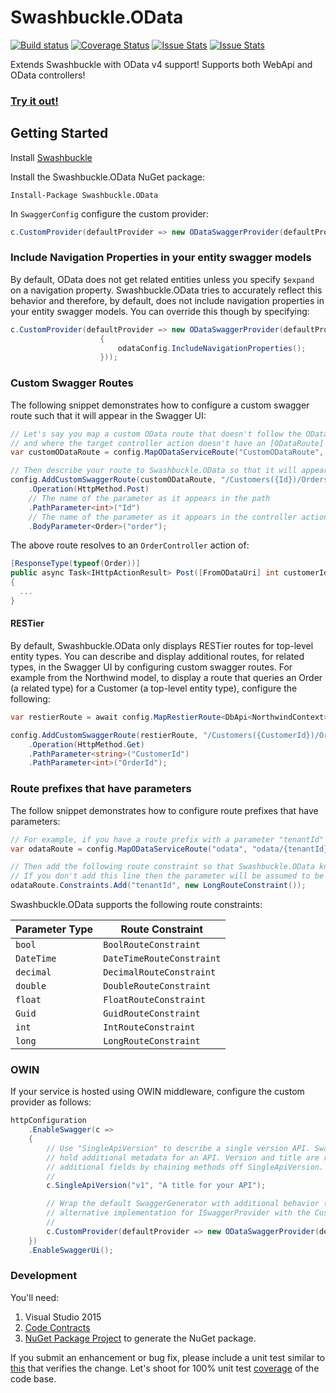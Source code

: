 Swashbuckle.OData
=========

[![Build status](https://ci.appveyor.com/api/projects/status/lppv9403dgwrntpa?svg=true)](https://ci.appveyor.com/project/rbeauchamp/swashbuckle-odata/)
[![Coverage Status](https://coveralls.io/repos/github/rbeauchamp/Swashbuckle.OData/badge.svg?branch=master)](https://coveralls.io/github/rbeauchamp/Swashbuckle.OData?branch=master)
[![Issue Stats](http://www.issuestats.com/github/rbeauchamp/Swashbuckle.OData/badge/pr)](http://www.issuestats.com/github/rbeauchamp/Swashbuckle.OData)
[![Issue Stats](http://www.issuestats.com/github/rbeauchamp/Swashbuckle.OData/badge/issue)](http://www.issuestats.com/github/rbeauchamp/Swashbuckle.OData)

Extends Swashbuckle with OData v4 support! Supports both WebApi and OData controllers! 

### <a href="http://swashbuckleodata.azurewebsites.net/swagger/" target="_blank">Try it out!</a> ###

## Getting Started ##

Install [Swashbuckle](https://github.com/domaindrivendev/Swashbuckle)

Install the Swashbuckle.OData NuGet package:

    Install-Package Swashbuckle.OData

In `SwaggerConfig` configure the custom provider:
```csharp
c.CustomProvider(defaultProvider => new ODataSwaggerProvider(defaultProvider, c, GlobalConfiguration.Configuration));
```

### Include Navigation Properties in your entity swagger models ###

By default, OData does not get related entities unless you specify `$expand` on a navigation property.
Swashbuckle.OData tries to accurately reflect this behavior and therefore, by default, does not include 
navigation properties in your entity swagger models. You can override this though by specifying:
```csharp
c.CustomProvider(defaultProvider => new ODataSwaggerProvider(defaultProvider, c, GlobalConfiguration.Configuration).Configure(odataConfig =>
                    {
                        odataConfig.IncludeNavigationProperties();
                    }));
```

### Custom Swagger Routes ###

The following snippet demonstrates how to configure a custom swagger route such that it will appear in the Swagger UI:
```csharp
// Let's say you map a custom OData route that doesn't follow the OData conventions 
// and where the target controller action doesn't have an [ODataRoute] attribute
var customODataRoute = config.MapODataServiceRoute("CustomODataRoute", ODataRoutePrefix, GetModel(), batchHandler: null, pathHandler: new DefaultODataPathHandler(), routingConventions: myCustomConventions);

// Then describe your route to Swashbuckle.OData so that it will appear in the Swagger UI
config.AddCustomSwaggerRoute(customODataRoute, "/Customers({Id})/Orders")
    .Operation(HttpMethod.Post)
    // The name of the parameter as it appears in the path
    .PathParameter<int>("Id")
    // The name of the parameter as it appears in the controller action
    .BodyParameter<Order>("order");
```
The above route resolves to an `OrderController` action of:
```csharp
[ResponseType(typeof(Order))]
public async Task<IHttpActionResult> Post([FromODataUri] int customerId, Order order)
{
  ...
}
```

#### RESTier ####

By default, Swashbuckle.OData only displays RESTier routes for top-level entity types. You can describe and display additional routes, for related types, in the Swagger UI by configuring custom swagger routes. For example from the Northwind model, to display a route that queries an Order (a related type) for a Customer (a top-level entity type), configure the following:

```csharp
var restierRoute = await config.MapRestierRoute<DbApi<NorthwindContext>>("RESTierRoute", "restier", new RestierBatchHandler(server));

config.AddCustomSwaggerRoute(restierRoute, "/Customers({CustomerId})/Orders({OrderId})")
    .Operation(HttpMethod.Get)
    .PathParameter<string>("CustomerId")
    .PathParameter<int>("OrderId");
```

### Route prefixes that have parameters ###

The follow snippet demonstrates how to configure route prefixes that have parameters:

```csharp
// For example, if you have a route prefix with a parameter "tenantId" of type long
var odataRoute = config.MapODataServiceRoute("odata", "odata/{tenantId}", builder.GetEdmModel());

// Then add the following route constraint so that Swashbuckle.OData knows the parameter type.
// If you don't add this line then the parameter will be assumed to be of type string.
odataRoute.Constraints.Add("tenantId", new LongRouteConstraint());
```
Swashbuckle.OData supports the following route constraints:

| Parameter Type | Route Constraint          |
|----------------|---------------------------|
| `bool`         | `BoolRouteConstraint`     |
| `DateTime`     | `DateTimeRouteConstraint` |
| `decimal`      | `DecimalRouteConstraint`  |
| `double`       | `DoubleRouteConstraint`   |
| `float`        | `FloatRouteConstraint`    |
| `Guid`         | `GuidRouteConstraint`     |
| `int`          | `IntRouteConstraint`      |
| `long`         | `LongRouteConstraint`     |


### OWIN  ###

If your service is hosted using OWIN middleware, configure the custom provider as follows:
```csharp
httpConfiguration
    .EnableSwagger(c =>
    {
        // Use "SingleApiVersion" to describe a single version API. Swagger 2.0 includes an "Info" object to
        // hold additional metadata for an API. Version and title are required but you can also provide
        // additional fields by chaining methods off SingleApiVersion.
        //
        c.SingleApiVersion("v1", "A title for your API");

        // Wrap the default SwaggerGenerator with additional behavior (e.g. caching) or provide an
        // alternative implementation for ISwaggerProvider with the CustomProvider option.
        //
        c.CustomProvider(defaultProvider => new ODataSwaggerProvider(defaultProvider, c, httpConfiguration));
    })
    .EnableSwaggerUi();
```

### Development  ###

You'll need:

1. Visual Studio 2015
2. [Code Contracts](https://visualstudiogallery.msdn.microsoft.com/1ec7db13-3363-46c9-851f-1ce455f66970)
3. [NuGet Package Project](https://visualstudiogallery.msdn.microsoft.com/fbe9b9b8-34ae-47b5-a751-cb71a16f7e96) to generate the NuGet package.

If you submit an enhancement or bug fix, please include a unit test similar to [this](https://github.com/rbeauchamp/Swashbuckle.OData/blob/master/Swashbuckle.OData.Tests/Fixtures/FunctionTests.cs#L20) that verifies the change. Let's shoot for 100% unit test [coverage](https://coveralls.io/github/rbeauchamp/Swashbuckle.OData?branch=master) of the code base.
